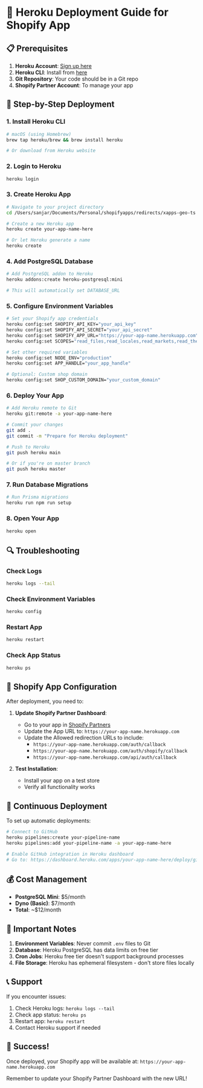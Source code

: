 # 🚀 Heroku Deployment Guide for Shopify App

## 📋 Prerequisites

1. **Heroku Account**: [Sign up here](https://signup.heroku.com/)
2. **Heroku CLI**: Install from [here](https://devcenter.heroku.com/articles/heroku-cli)
3. **Git Repository**: Your code should be in a Git repo
4. **Shopify Partner Account**: To manage your app

## 🔧 Step-by-Step Deployment

### 1. Install Heroku CLI
```bash
# macOS (using Homebrew)
brew tap heroku/brew && brew install heroku

# Or download from Heroku website
```

### 2. Login to Heroku
```bash
heroku login
```

### 3. Create Heroku App
```bash
# Navigate to your project directory
cd /Users/sanjar/Documents/Personal/shopifyapps/redirects/xapps-geo-ts

# Create a new Heroku app
heroku create your-app-name-here

# Or let Heroku generate a name
heroku create
```

### 4. Add PostgreSQL Database
```bash
# Add PostgreSQL addon to Heroku
heroku addons:create heroku-postgresql:mini

# This will automatically set DATABASE_URL
```

### 5. Configure Environment Variables
```bash
# Set your Shopify app credentials
heroku config:set SHOPIFY_API_KEY="your_api_key"
heroku config:set SHOPIFY_API_SECRET="your_api_secret"
heroku config:set SHOPIFY_APP_URL="https://your-app-name.herokuapp.com"
heroku config:set SCOPES="read_files,read_locales,read_markets,read_themes,write_files"

# Set other required variables
heroku config:set NODE_ENV="production"
heroku config:set APP_HANDLE="your_app_handle"

# Optional: Custom shop domain
heroku config:set SHOP_CUSTOM_DOMAIN="your_custom_domain"
```

### 6. Deploy Your App
```bash
# Add Heroku remote to Git
heroku git:remote -a your-app-name-here

# Commit your changes
git add .
git commit -m "Prepare for Heroku deployment"

# Push to Heroku
git push heroku main

# Or if you're on master branch
git push heroku master
```

### 7. Run Database Migrations
```bash
# Run Prisma migrations
heroku run npm run setup
```

### 8. Open Your App
```bash
heroku open
```

## 🔍 Troubleshooting

### Check Logs
```bash
heroku logs --tail
```

### Check Environment Variables
```bash
heroku config
```

### Restart App
```bash
heroku restart
```

### Check App Status
```bash
heroku ps
```

## 📱 Shopify App Configuration

After deployment, you need to:

1. **Update Shopify Partner Dashboard**:
   - Go to your app in [Shopify Partners](https://partners.shopify.com/)
   - Update the App URL to: `https://your-app-name.herokuapp.com`
   - Update the Allowed redirection URLs to include:
     - `https://your-app-name.herokuapp.com/auth/callback`
     - `https://your-app-name.herokuapp.com/auth/shopify/callback`
     - `https://your-app-name.herokuapp.com/api/auth/callback`

2. **Test Installation**:
   - Install your app on a test store
   - Verify all functionality works

## 🔄 Continuous Deployment

To set up automatic deployments:

```bash
# Connect to GitHub
heroku pipelines:create your-pipeline-name
heroku pipelines:add your-pipeline-name -a your-app-name-here

# Enable GitHub integration in Heroku dashboard
# Go to: https://dashboard.heroku.com/apps/your-app-name-here/deploy/github
```

## 💰 Cost Management

- **PostgreSQL Mini**: $5/month
- **Dyno (Basic)**: $7/month
- **Total**: ~$12/month

## 🚨 Important Notes

1. **Environment Variables**: Never commit `.env` files to Git
2. **Database**: Heroku PostgreSQL has data limits on free tier
3. **Cron Jobs**: Heroku free tier doesn't support background processes
4. **File Storage**: Heroku has ephemeral filesystem - don't store files locally

## 📞 Support

If you encounter issues:
1. Check Heroku logs: `heroku logs --tail`
2. Check app status: `heroku ps`
3. Restart app: `heroku restart`
4. Contact Heroku support if needed

## 🎉 Success!

Once deployed, your Shopify app will be available at:
`https://your-app-name.herokuapp.com`

Remember to update your Shopify Partner Dashboard with the new URL!
